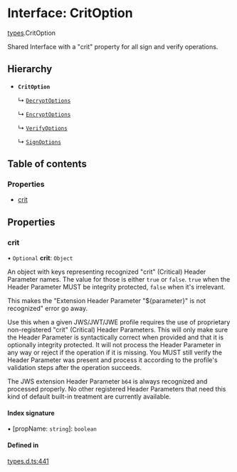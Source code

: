 # Interface: CritOption

[types](../modules/types.md).CritOption

Shared Interface with a "crit" property for all sign and verify operations.

## Hierarchy

- **`CritOption`**

  ↳ [`DecryptOptions`](types.DecryptOptions.md)

  ↳ [`EncryptOptions`](types.EncryptOptions.md)

  ↳ [`VerifyOptions`](types.VerifyOptions.md)

  ↳ [`SignOptions`](types.SignOptions.md)

## Table of contents

### Properties

- [crit](types.CritOption.md#crit)

## Properties

### crit

• `Optional` **crit**: `Object`

An object with keys representing recognized "crit" (Critical) Header Parameter
names. The value for those is either `true` or `false`. `true` when the
Header Parameter MUST be integrity protected, `false` when it's irrelevant.

This makes the "Extension Header Parameter "${parameter}" is not recognized"
error go away.

Use this when a given JWS/JWT/JWE profile requires the use of proprietary
non-registered "crit" (Critical) Header Parameters. This will only make sure
the Header Parameter is syntactically correct when provided and that it is
optionally integrity protected. It will not process the Header Parameter in
any way or reject if the operation if it is missing. You MUST still
verify the Header Parameter was present and process it according to the
profile's validation steps after the operation succeeds.

The JWS extension Header Parameter `b64` is always recognized and processed
properly. No other registered Header Parameters that need this kind of
default built-in treatment are currently available.

#### Index signature

▪ [propName: `string`]: `boolean`

#### Defined in

[types.d.ts:441](https://github.com/panva/jose/blob/v3.14.1/src/types.d.ts#L441)
